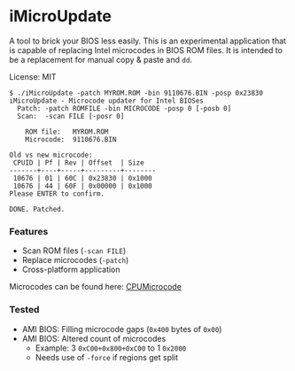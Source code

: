 # iMicroUpdate

A tool to brick your BIOS less easily.
This is an experimental application that is capable of replacing Intel microcodes in BIOS ROM files.
It is intended to be a replacement for manual copy & paste and `dd`.

License: MIT

	$ ./iMicroUpdate -patch MYROM.ROM -bin 9110676.BIN -posp 0x23830
	iMicroUpdate - Microcode updater for Intel BIOSes
	  Patch: -patch ROMFILE -bin MICROCODE -posp 0 [-posb 0]
	  Scan:  -scan FILE [-posr 0]
	
		ROM file:   MYROM.ROM
		Microcode:  9110676.BIN
	
	Old vs new microcode:
	 CPUID | Pf | Rev | Offset  | Size
	-------+----+-----+---------+--------
	 10676 | 01 | 60C | 0x23830 | 0x1000
	 10676 | 44 | 60F | 0x00000 | 0x1000
	Please ENTER to confirm.
	
	DONE. Patched.


### Features

- Scan ROM files (`-scan FILE`)
- Replace microcodes (`-patch`)
- Cross-platform application

Microcodes can be found here: [CPUMicrocode](https://github.com/platomav/CPUMicrocodes/)


### Tested

- AMI BIOS: Filling microcode gaps (`0x400` bytes of `0x00`)
- AMI BIOS: Altered count of microcodes
	- Example: 3 `0xC00+0x800+0xC00` to 1 `0x2000`
	- Needs use of `-force` if regions get split
